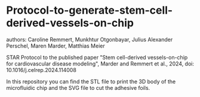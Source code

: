 # Protocol-to-generate-stem-cell-derived-vessels-on-chip

authors: Caroline Remmert, Munkhtur Otgonbayar, Julius Alexander Perschel, Maren Marder, Matthias Meier


STAR Protocol to the published paper "Stem cell-derived vessels-on-chip for cardiovascular disease modeling", Marder and Remmert et al., 2024, doi: 10.1016/j.celrep.2024.114008

In this repository you can find the STL file to print the 3D body of the microfluidic chip and the SVG file to cut the adhesive foils. 
